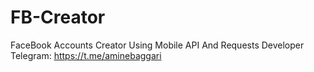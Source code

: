 # FB-Creator
FaceBook Accounts Creator Using Mobile API And Requests
Developer Telegram: https://t.me/aminebaggari
